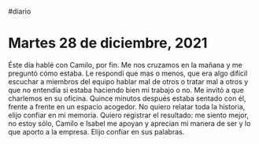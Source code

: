 #diario
# Martes 28 de diciembre, 2021

Éste día hablé con Camilo, por fin. Me nos cruzamos en la mañana y me preguntó cómo estaba. Le respondí que mas o menos, que era algo difícil escuchar a miembros del equipo hablar mal de otros o tratar mal a otros y que no entendía si estaba haciendo bien mi trabajo o no. Me invitó a que charlemos en su oficina. Quince minutos después estaba sentado con él, frente a frente en un espacio acogedor. No quiero relatar toda la historia, elijo confiar en mi memoria. Quiero registrar el resultado: me siento mejor, no estoy sólo, Camilo e Isabel me apoyan y aprecian mi manera de ser y lo que aporto a la empresa. Elijo confiar en sus palabras.


